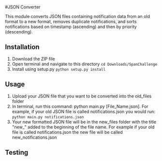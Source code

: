 #JSON Converter

This module converts JSON files containing notification data from an old format to a new format, removes duplicate notifications, and sorts notifications based on timestamp (ascending) and then by priority (descending).

## Installation

1. Download the ZIP file
2. Open terminal and navigate to this directory
`cd Downloads/SpanChallenge`
3. Install using setup.py
`python setup.py install`

## Usage

1. Upload your JSON file that you want to be converted into the old_files folder
2. In terminal, run this command: python main.py [File_Name.json]. For example, if your old JSON file is called notifications.json you would run:
`python main.py notifications.json`
3. Your new formatted JSON file will be in the new_files folder with the title "new_" added to the beginning of the file name. For example if your old file is called notifications.json the new file will be called new_notifications.json

## Testing
